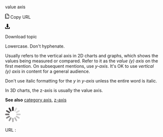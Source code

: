 # 

value axis

![Copy URL](media/value-axis/Copy.png)
Copy URL

![Download](media/value-axis/Download.png)

Download topic

Lowercase. Don't hyphenate.

Usually
refers to the vertical axis in 2D charts and graphs, which shows
the values being measured or compared. Refer to it as the *value (y) axis* on the first mention. On subsequent mentions, use *y-axis*. It's OK to use *vertical (y) axis* in content for a general audience.

Don't use italic formatting for the *y* in *y-axis* unless the entire word is italic.

In 3D charts, the z-axis is usually the value axis. 

**See also** [category axis](https://worldready.cloudapp.net/Styleguide/Read?id=2700&topicid=33517), [z-axis](https://worldready.cloudapp.net/Styleguide/Read?id=2700&topicid=28863)

![In progress](media/value-axis/activity-large.gif)

URL :
